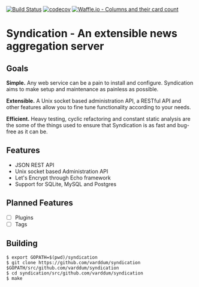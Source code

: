 [![Build Status](https://travis-ci.org/varddum/syndication.svg?branch=master)](https://travis-ci.org/varddum/syndication)
[![codecov](https://codecov.io/gh/varddum/syndication/branch/master/graph/badge.svg)](https://codecov.io/gh/varddum/syndication)
[![Waffle.io - Columns and their card count](https://badge.waffle.io/varddum/syndication.svg?columns=all)](http://waffle.io/varddum/syndication)

# Syndication - An extensible news aggregation server

## Goals

**Simple.** Any web service can be a pain to install and configure. Syndication aims to make setup and maintenance as painless as possible.

**Extensible.** A Unix socket based administration API, a RESTful API and other features allow you to fine tune functionality according to your needs.

**Efficient.** Heavy testing, cyclic refactoring and constant static analysis are the some of the things used to ensure that Syndication is as fast and bug-free as it can be.

## Features
* JSON REST API
* Unix socket based Administration API
* Let's Encrypt through Echo framework
* Support for SQLite, MySQL and Postgres

## Planned Features
- [ ] Plugins
- [ ] Tags

## Building

```
$ export GOPATH=$(pwd)/syndication
$ git clone https://github.com/varddum/syndication $GOPATH/src/github.com/varddum/syndication
$ cd syndication/src/github.com/varddum/syndication
$ make
```
